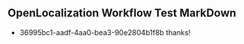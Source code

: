 ## OpenLocalization Workflow Test MarkDown
* 36995bc1-aadf-4aa0-bea3-90e2804b1f8b thanks!

<!--HONumber=Nov16_HO1-->


